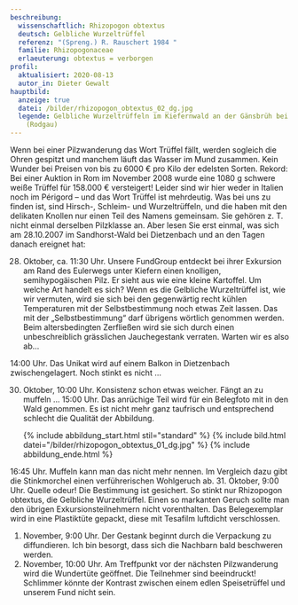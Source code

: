 ```yaml
---
beschreibung:
  wissenschaftlich: Rhizopogon obtextus
  deutsch: Gelbliche Wurzeltrüffel
  referenz: "(Spreng.) R. Rauschert 1984 "
  familie: Rhizopogonaceae
  erlaeuterung: obtextus = verborgen
profil:
  aktualisiert: 2020-08-13
  autor_in: Dieter Gewalt
hauptbild:
  anzeige: true
  datei: /bilder/rhizopogon_obtextus_02_dg.jpg
  legende: Gelbliche Wurzeltrüffeln im Kiefernwald an der Gänsbrüh bei Dudenhofen
    (Rodgau)
---
```

Wenn bei einer Pilzwanderung das Wort Trüffel fällt, werden sogleich die Ohren gespitzt und manchem läuft das Wasser im Mund zusammen. Kein Wunder bei Preisen von bis zu 6000 € pro Kilo der edelsten Sorten. Rekord: Bei einer Auktion in Rom im November 2008 wurde eine 1080 g schwere weiße Trüffel für 158.000 € versteigert! Leider sind wir hier weder in Italien noch im Périgord – und das Wort Trüffel ist mehrdeutig. Was bei uns zu finden ist, sind Hirsch-, Schleim- und Wurzeltrüffeln, und die haben mit den delikaten Knollen nur einen Teil des Namens gemeinsam. Sie gehören z. T. nicht einmal derselben Pilzklasse an. Aber lesen Sie erst einmal, was sich am 28.10.2007 im Sandhorst-Wald bei Dietzenbach und an den Tagen danach ereignet hat:

28. Oktober, ca. 11:30 Uhr. Unsere FundGroup entdeckt bei ihrer Exkursion am Rand des Eulerwegs unter Kiefern einen knolligen, semihypogäischen Pilz. Er sieht aus wie eine kleine Kartoffel. Um welche Art handelt es sich? Wenn es die Gelbliche Wurzeltrüffel ist, wie wir vermuten, wird sie sich bei den gegenwärtig recht kühlen Temperaturen mit der Selbstbestimmung noch etwas Zeit lassen. Das mit der „Selbstbestimmung“ darf übrigens wörtlich genommen werden. Beim altersbedingten Zerfließen wird sie sich durch einen unbeschreiblich grässlichen Jauchegestank verraten. Warten wir es also ab…

14:00 Uhr. Das Unikat wird auf einem Balkon in Dietzenbach zwischengelagert. Noch stinkt es nicht …

30. Oktober, 10:00 Uhr. Konsistenz schon etwas weicher. Fängt an zu muffeln …
    15:00 Uhr. Das anrüchige Teil wird für ein Belegfoto mit in den Wald genommen. Es ist nicht mehr ganz taufrisch und entsprechend schlecht die Qualität der Abbildung.

    {% include abbildung_start.html stil="standard" %}
    {% include bild.html datei="/bilder/rhizopogon_obtextus_01_dg.jpg" %}
    {% include abbildung_ende.html %}

16:45 Uhr. Muffeln kann man das nicht mehr nennen. Im Vergleich dazu gibt die Stinkmorchel einen verführerischen Wohlgeruch ab.
31. Oktober, 9:00 Uhr. Quelle odeur! Die Bestimmung ist gesichert. So stinkt nur Rhizopogon obtextus, die Gelbliche Wurzeltrüffel. Einen so markanten Geruch sollte man den übrigen Exkursionsteilnehmern nicht vorenthalten. Das Belegexemplar wird in eine Plastiktüte gepackt, diese mit Tesafilm luftdicht verschlossen.
1. November, 9:00 Uhr. Der Gestank beginnt durch die Verpackung zu diffundieren. Ich bin besorgt, dass sich die Nachbarn bald beschweren werden.
5. November, 10:00 Uhr. Am Treffpunkt vor der nächsten Pilzwanderung wird die Wundertüte geöffnet. Die Teilnehmer sind beeindruckt! Schlimmer könnte der Kontrast zwischen einem edlen Speisetrüffel und unserem Fund nicht sein.
